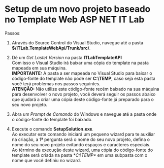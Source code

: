 # Setup de um novo projeto baseado no Template Web ASP NET IT Lab
Passos:
1. Através do Source Control do Visual Studio, navegue até a pasta **$/ITLab.TemplateWebApi/Trunk/src/**.

2. Dê um *Get Lastet Version* na pasta **ITLabTemplateAPI**
    <br>Com isso o Visual Studio irá baixar uma cópia do template na pasta mapeada em sua máquina.
    <br>**IMPORTANTE:** A pasta a ser mapeada no Visual Studio para baixar o código-fonte do template não pode ser **C:\TEMP**, caso seja esta pasta você terá problemas nos passos seguintes.
    <br>**ATENÇÃO:** Não utilize este código-fonte recém baixado na sua máquina para desenvolver o novo projeto, você deverá seguir os passos abaixo que ajudará a criar uma cópia deste código-fonte já preparado para o seu novo projeto.

3. Abra um *Prompt de Comando* do Windows e navegue até a pasta onde o código-fonte do template foi baixado.

4. Execute o comando **SetupSolution.exe**.
    <br>Ao executar este comando iniciará um pequeno wizard para te auxiliar na criação, a 1ª pergunta será o nome do seu novo projeto, defina o nome do seu novo projeto evitando espaços e caracteres especiais.
    <br>Ao término da execução deste wizard, uma cópia do código-fonte do template será criada na pasta **C:\TEMP\** em uma subpasta com o nome que você definiu no wizard.

